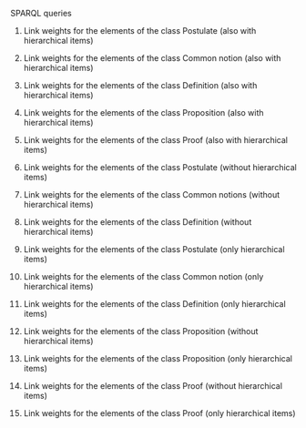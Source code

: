SPARQL queries

1. Link weights for the elements of the class Postulate (also with hierarchical items)
2. Link weights for the elements of the class Common notion (also with hierarchical items)
3. Link weights for the elements of the class Definition (also with hierarchical items)
4. Link weights for the elements of the class Proposition (also with hierarchical items)
5. Link weights for the elements of the class Proof (also with hierarchical items)

6. Link weights for the elements of the class Postulate (without hierarchical items)
7. Link weights for the elements of the class Common notions (without hierarchical items)
8. Link weights for the elements of the class Definition (without hierarchical items)

9. Link weights for the elements of the class Postulate (only hierarchical items)
10. Link weights for the elements of the class Common notion (only hierarchical items)
11. Link weights for the elements of the class Definition (only hierarchical items)

12. Link weights for the elements of the class Proposition (without hierarchical items)
13. Link weights for the elements of the class Proposition (only hierarchical items)
14. Link weights for the elements of the class Proof (without hierarchical items)
15. Link weights for the elements of the class Proof (only hierarchical items)